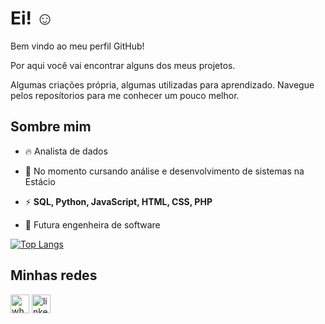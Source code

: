 <h1 align="left">Ei! ☺️</h1>


Bem vindo ao meu perfil GitHub!

Por aqui você vai encontrar alguns dos meus projetos.

Algumas criações própria, algumas utilizadas para aprendizado.
Navegue pelos reposítorios para me conhecer um pouco melhor. 

## Sombre mim

- 🔥 Analista de dados

- 🔭 No momento cursando análise e desenvolvimento de sistemas na Estácio

- ⚡ **SQL, Python, JavaScript, HTML, CSS, PHP**

- 👀 Futura engenheira de software 


[![Top Langs](https://github-readme-stats.vercel.app/api/top-langs/?username=manuferreira2&&layout=compact&langs_count=8&theme=blueberry)](https://github.com/anuraghazra/github-readme-stats)

<h2 align="left">Minhas redes</h2>

[<img src='https://img.shields.io/badge/WhatsApp-25D366?style=for-the-badge&logo=whatsapp&logoColor=white' alt='whatsapp' height='30'>](https://wa.me/553191105365) [<img src='https://img.shields.io/badge/LinkedIn-0077B5?style=for-the-badge&logo=linkedin&logoColor=white' alt='linkedin' height='30'>](https://www.linkedin.com/in/emanuelle-ferreira-936218243/)




